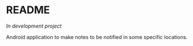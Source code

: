 # README #

*In development project*

Android application to make notes to be notified in some specific locations.